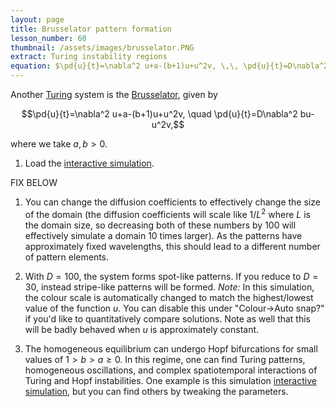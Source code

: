 ```yaml
---
layout: page
title: Brusselator pattern formation
lesson_number: 60
thumbnail: /assets/images/brusselator.PNG
extract: Turing instability regions
equation: $\pd{u}{t}=\nabla^2 u+a-(b+1)u+u^2v, \,\, \pd{u}{t}=D\nabla^2 bu-u^2v,$
---
```

Another [Turing](https://en.wikipedia.org/wiki/Turing_pattern) system is the [Brusselator](https://en.wikipedia.org/wiki/Brusselator), given by 

$$\pd{u}{t}=\nabla^2 u+a-(b+1)u+u^2v, \quad \pd{u}{t}=D\nabla^2 bu-u^2v,$$

where we take $a,b>0$.

1. Load the [interactive simulation](/sim/?preset=Schnakenberg). 

FIX BELOW

1. You can change the diffusion coefficients to effectively change the size of the domain (the diffusion coefficients will scale like $1/L^2$ where $L$ is the domain size, so decreasing both of these numbers by $100$ will effectively simulate a domain $10$ times larger). As the patterns have approximately fixed wavelengths, this should lead to a different number of pattern elements.

1. With $D=100$, the system forms spot-like patterns. If you reduce to $D=30$, instead stripe-like patterns will be formed. *Note:* In this simulation, the colour scale is automatically changed to match the highest/lowest value of the function $u$. You can disable this under "Colour->Auto snap?" if you'd like to quantitatively compare solutions. Note as well that this will be badly behaved when $u$ is approximately constant.

1. The homogeneous equilibrium can undergo Hopf bifurcations for small values of $1 > b > a \geq 0$. In this regime, one can find Turing patterns, homogeneous oscillations, and complex spatiotemporal interactions of Turing and Hopf instabilities. One example is this simulation [interactive simulation](/sim/?preset=SchnakenbergHopf), but you can find others by tweaking the parameters.
